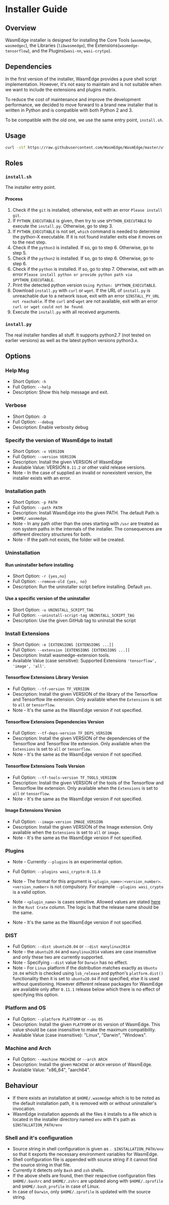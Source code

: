 # Installer Guide

## Overview

WasmEdge installer is designed for installing the Core Tools (`wasmedge`, `wasmedgec`), the Libraries (`libwasmedge`), the Extensions(`wasmedge-tensorflow`), and the Plugins(`wasi-nn`, `wasi-crytpo`).

## Dependencies

In the first version of the installer, WasmEdge provides a pure shell script implementation. However, it's not easy to maintain and is not suitable when we want to include the extensions and plugins matrix.

To reduce the cost of maintenance and improve the development performance, we decided to move forward to a brand new installer that is written in Python and is compatible with both Python 2 and 3.

To be compatible with the old one, we use the same entry point, `install.sh`.

## Usage

```bash
curl -sSf https://raw.githubusercontent.com/WasmEdge/WasmEdge/master/utils/install.sh | bash -s -- ${OPTIONS}
```

## Roles

### `install.sh`

The installer entry point.

#### Process

1. Check if the `git` is installed; otherwise, exit with an error `Please install git`.
2. If `PYTHON_EXECUTABLE` is given, then try to use `$PYTHON_EXECUTABLE` to execute the `install.py`. Otherwise, go to step 3.
3. If `PYTHON_EXECUTABLE` is not set, `which` command is needed to determine the python-X executable. If it is not found installer exits else it moves on to the next step.
4. Check if the `python3` is installed. If so, go to step 6. Otherwise, go to step 5.
5. Check if the `python2` is installed. If so, go to step 6. Otherwise, go to step 6.
6. Check if the `python` is installed. If so, go to step 7. Otherwise, exit with an error `Please install python or provide python path via $PYTHON_EXECUTABLE`.
7. Print the detected python version `Using Python: $PYTHON_EXECUTABLE`.
8. Download `install.py` with `curl` or `wget`. If the URL of `install.py` is unreachable due to a network issue, exit with an error `$INSTALL_PY_URL not reachable`. If the `curl` and `wget` are not available, exit with an error `curl or wget could not be found`.
9. Execute the `install.py` with all received arguments.

### `install.py`

The real installer handles all stuff. It supports python2.7 (not tested on earlier versions) as well as the latest python versions python3.x.

## Options

### Help Msg
* Short Option: `-h`
* Full Option: `--help`
* Description: Show this help message and exit.

### Verbose
* Short Option: `-D`
* Full Option: `--debug`
* Description: Enable verbosity debug

### Specify the version of WasmEdge to install
* Short Option: `-v VERSION`
* Full Option: `--version VERSION`
* Description: Install the given VERSION of WasmEdge
* Available Value: VERSION `0.11.2` or other valid release versions.
* Note - In the case of supplied an invalid or nonexistent version, the installer exists with an error.

### Installation path
* Short Option: `-p PATH`
* Full Option: `--path PATH`
* Description: Install WasmEdge into the given PATH. The default Path is `$HOME/.wasmedge`.
* Note - In any path other than the ones starting with `/usr` are treated as non system paths in the internals of the installer. The consequences are different directory structures for both.
* Note - If the path not exists, the folder will be created.

### Uninstallation

#### Run uninstaller before installing
* Short Option: `-r {yes,no}`
* Full Option: `--remove-old {yes, no}`
* Description: Run the uninstaller script before installing. Default `yes`.

#### Use a specific version of the uninstaller
* Short Option: `-u UNINSTALL_SCRIPT_TAG`
* Full Option: `--uninstall-script-tag UNINSTALL_SCRIPT_TAG`
* Description: Use the given GitHub tag to uninstall the script

### Install Extensions
* Short Option: `-e [EXTENSIONS [EXTENSIONS ...]]`
* Full Option: `--extension [EXTENSIONS [EXTENSIONS ...]]`
* Description: Install wasmedge-extension tools.
* Available Value (case sensitive): Supported Extensions `'tensorflow', 'image', 'all'`.

#### Tensorflow Extensions Library Version
* Full Option: `--tf-version TF_VERSION`
* Description: Install the given VERSION of the library of the Tensorflow and Tensorflow lite extension. Only available when the `Extensions` is set to `all` or `tensorflow`.
* Note - It's the same as the WasmEdge version if not specified.

#### Tensorflow Extensions Dependencies Version
* Full Option: `--tf-deps-version TF_DEPS_VERSION`
* Description: Install the given VERSION of the dependencies of the Tensorflow and Tensorflow lite extension. Only available when the `Extensions` is set to `all` or `tensorflow`.
* Note - It's the same as the WasmEdge version if not specified.

#### Tensorflow Extensions Tools Version
* Full Option: `--tf-tools-version TF_TOOLS_VERSION`
* Description: Install the given VERSION of the tools of the Tensorflow and Tensorflow lite extension. Only available when the `Extensions` is set to `all` or `tensorflow`.
* Note - It's the same as the WasmEdge version if not specified.

#### Image Extensions Version
* Full Option: `--image-version IMAGE_VERSION`
* Description: Install the given VERSION of the Image extension. Only available when the `Extensions` is set to `all` or `image`.
* Note - It's the same as the WasmEdge version if not specified.

### Plugins

* Note - Currently `--plugins` is an experimental option.

* Full Option: `--plugins wasi_crypto:0.11.0`

* Note - The format for this argument is `<plugin_name>:<version_number>`. `<version_number>` is not compulsory. For example `--plugins wasi_crypto` is a valid option.
* Note - `<plugin_name>` is cases sensitive. Allowed values are stated [here](https://wasmedge.org/book/en/plugin.html) in the `Rust Crate` column. The logic is that the release name should be the same.
* Note - It's the same as the WasmEdge version if not specified.

### DIST

* Full Option: `--dist ubuntu20.04` or `--dist manylinux2014`
* Note - the `ubuntu20.04` and `manylinux2014` values are case insensitive and only these two are currently supported.
* Note - Specifying `--dist` value for `Darwin` has no effect.
* Note - For `Linux` platform if the distribution matches exactly as `Ubuntu 20.04` which is checked using `lsb_release` and python's `platform.dist()` functionality then it is set to `ubuntu20.04` if not specified, else it is used without questioning. However different release packages for WasmEdge are available only after `0.11.1` release below which there is no effect of specifying this option.

### Platform and OS
* Full Option: `--platform PLATFORM` or `--os OS`
* Description: Install the given `PLATFORM` or `OS` version of WasmEdge. This value should be case insensitive to make the maximum compatibility.
* Available Value (case insensitive): "Linux", "Darwin", "Windows".

### Machine and Arch
* Full Option: `--machine MACHINE` or `--arch ARCH`
* Description: Install the given `MACHINE` or `ARCH` version of WasmEdge.
* Available Value: "x86_64", "aarch64".


## Behaviour

* If there exists an installation at `$HOME/.wasmedge` which is to be noted as the default installation path, it is removed with or without uninstaller's invocation.
* WasmEdge installation appends all the files it installs to a file which is located in the installer directory named `env` with it's path as `$INSTALLATION_PATH/env`

### Shell and it's configuration

* Source string in shell configuration is given as `. $INSTALLATION_PATH/env` so that it exports the necessary environment variables for WasmEdge.
* Shell configuration file is appended with source string if it cannot find the source string in that file.
* Currently it detects only `Bash` and `zsh` shells.
* If the above shells are found, then their respective configuration files `$HOME/.bashrc` and `$HOME/.zshrc` are updated along with `$HOME/.zprofile` and `$HOME/.bash_profile` in case of Linux.
* In case of `Darwin`, only `$HOME/.zprofile` is updated with the source string.

